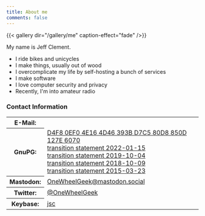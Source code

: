 ```yaml
---
title: About me
comments: false
---
```


{{< gallery dir="/gallery/me" caption-effect="fade" />}}

My name is Jeff Clement.  

- I ride bikes and unicycles
- I make things, usually out of wood
- I overcomplicate my life by self-hosting a bunch of services
- I make software
- I love computer security and privacy
- Recently, I'm into amateur radio

### Contact Information

<table width="100%">
<tbody>

<tr>
<th>E-Mail:</th>
<td><a href="#" class="mail-link" data="jeff at straybits dot org"><span class="mail-addr"></span></a></td>
</tr>

<tr>
<th>GnuPG:</th>
<td><a href="/gpg/jclement-gpg.asc">D4F8 0EF0 4E16 4D46 393B  D7C5 80D8 850D 127E 6070</a><br />
    <a href="/gpg/transition_20220115.txt">transition statement 2022-01-15</a><br />
    <a href="/gpg/transition_20191004.txt">transition statement 2019-10-04</a><br />
    <a href="/gpg/transition_20181009.txt">transition statement 2018-10-09</a><br />
    <a href="/gpg/transition_20150323.txt">transition statement 2015-03-23</a></td>
</tr>

<!--
<tr>
<th>LinkedIn:</th>
<td><a href="http://www.linkedin.com/profile/view?id=6394933">Jeff Clement</a></td>
</tr>

<tr>
<th>Github:</th>
<td><a href="https://github.com/jclement">jclement</a></td>
</tr>
-->

<tr>
<th>Mastodon:</th>
<td><a href="https://mastodon.social/@OneWheelGeek">OneWheelGeek@mastodon.social</a></td>
</tr>

<tr>
<th>Twitter:</th>
<td><a href="https://twitter.com/OneWheelGeek">@OneWheelGeek</a></td>
</tr>

<!--
<tr>
<th>Reddit:</th>
<td><a href="https://www.reddit.com/user/onewheelgeek">OneWheelGeek</a></td>
</tr>
-->

<tr>
<th>Keybase:</th>
<td><a href="https://keybase.io/jsc">jsc</a></td>
</tr>

</tbody>
</table>
